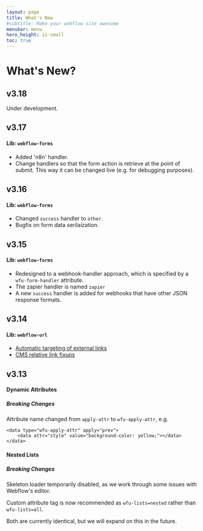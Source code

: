 ```yaml
---
layout: page
title: What's New
#subtitle: Make your webflow site awesome
menubar: menu
hero_height: is-small
toc: true
---
```


# What's New?

## v3.18

Under development. 

## v3.17

#### Lib: `webflow-forms`

- Added 'n8n' handler.
- Change handlers so that the form action is retrieve at the point of submit.
This way it can be changed live (e.g. for debugging purposes).

## v3.16

#### Lib: `webflow-forms`

- Changed `success` handler to `other`. 
- Bugfix on form data serilaization. 

## v3.15

#### Lib: `webflow-forms`

- Redesigned to a webhook-handler approach, which is specified by a `wfu-form-handler` attribute.
- The zapier handler is named `zapier`
- A new `success` handler is added for webhooks that have other JSON response formats. 

## v3.14

#### Lib: `webflow-url`

- [Automatic targeting of external links](/docs/webflow-url/link-targeting/)
- [CMS relative link fixups](https://wfu.sygnal.com/docs/webflow-url/cms-fixups/)

## v3.13

#### Dynamic Attributes

##### Breaking Changes

Attribute name changed from `apply-attr` to `wfu-apply-attr`, e.g. 

```
<data type="wfu-apply-attr" apply="prev">
    <data attr="style" value="background-color: yellow;"></data>
</data>
```

#### Nested Lists

##### Breaking Changes

Skeleton loader temporarily disabled, as we work through some issues with Webflow's editor. 

Custom attribute tag is now recommended as `wfu-lists=nested` rather than `wfu-lists=all`.

Both are currently identical, but we will expand on this in the future.
